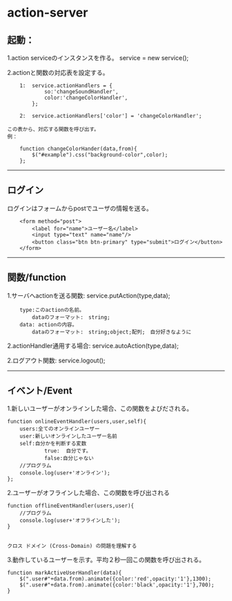 action-server
====================================
起動：
-------------
1.action serviceのインスタンスを作る。
		service = new service();

2.actionと関数の対応表を設定する。

		1:	service.actionHandlers = {
				so:'changeSoundHandler',
				color:'changeColorHandler',
			};
		
		2:  service.actionHandlers['color'] = 'changeColorHandler';
	
	この表から、対応する関数を呼び出す。
	例：
		
		function changeColorHander(data,from){
			$("#example").css("background-color",color);
		};

________________________________________________________________________
ログイン
-------------
 ログインはフォームからpostでユーザの情報を送る。
 
		<form method="post">
			<label for="name">ユーザー名</label>
			<input type="text" name="name"/>
			<button class="btn btn-primary" type="submit">ログイン</button>
		</form>
________________________________________________________________________
関数/function
-------------

1.サーバへactionを送る関数:  service.putAction(type,data);

		type:このactionの名前。
			dataのフォーマット:　string;
		data: actionの内容。
			dataのフォーマット:　string;object;配列;　自分好きなように
2.actionHandler通用する場合: service.autoAction(type,data);

2.ログアウト関数: service.logout();


_________________________________________________________________________
イベント/Event
-------------
1.新しいユーザーがオンラインした場合、この関数をよびだされる。

	function onlineEventHandler(users,user,self){
		users:全てのオンラインユーザー
		user:新しいオンラインしたユーザー名前
		self:自分かを判断する変数
				true:  自分です。
				false:自分じゃない
		//プログラム
		console.log(user+'オンライン');
	};
	
2.ユーザーがオフラインした場合、この関数を呼び出される

	function offlineEventHandler(users,user){
		//プログラム
		console.log(user+'オフラインした');
	}


	クロス ドメイン (Cross-Domain) の問題を理解する

3.動作しているユーザーを示す。平均２秒一回この関数を呼び出される。
	
	function markActiveUserHandler(data){
    	$(".user#"+data.from).animate({color:'red',opacity:'1'},1300);
    	$(".user#"+data.from).animate({color:'black',opacity:'1'},700);
	}
